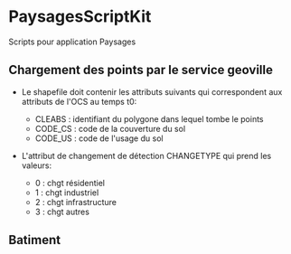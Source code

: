 # PaysagesScriptKit

Scripts pour application Paysages


## Chargement des points par le service geoville

* Le shapefile doit contenir les attributs suivants qui correspondent aux attributs de l'OCS au temps t0:
  * CLEABS : identifiant du polygone dans lequel tombe le points
  * CODE_CS : code de la couverture du sol
  * CODE_US  : code de l'usage du sol

* L'attribut de changement de détection CHANGETYPE qui prend les valeurs:
  * 0 : chgt résidentiel
  * 1 : chgt industriel
  * 2 : chgt infrastructure
  * 3 : chgt autres


## Batiment